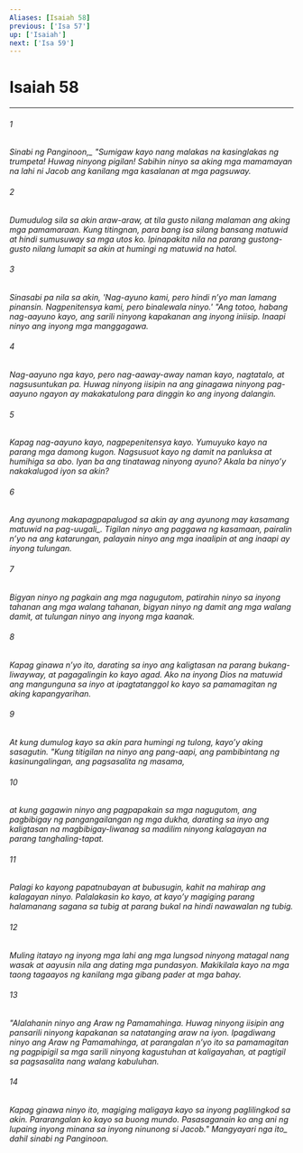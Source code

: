 ```yaml
---
Aliases: [Isaiah 58]
previous: ['Isa 57']
up: ['Isaiah']
next: ['Isa 59']
---
```

# Isaiah 58

***






















###### 1 










<i class="trans-change">Sinabi ng Panginoon,_ "Sumigaw kayo nang malakas na kasinglakas ng trumpeta! Huwag ninyong pigilan! Sabihin ninyo sa aking mga mamamayan na lahi ni Jacob ang kanilang mga kasalanan at mga pagsuway. 





















###### 2 










Dumudulog sila sa akin araw-araw, at tila gusto nilang malaman ang aking mga pamamaraan. Kung titingnan, para bang isa silang bansang matuwid at hindi sumusuway sa mga utos ko. Ipinapakita nila na parang gustong-gusto nilang lumapit sa akin at humingi ng matuwid na hatol. 





















###### 3 










Sinasabi pa nila sa akin, 'Nag-ayuno kami, pero hindi nʼyo man lamang pinansin. Nagpenitensya kami, pero binalewala ninyo.' "Ang totoo, habang nag-aayuno kayo, ang sarili ninyong kapakanan ang inyong iniisip. Inaapi ninyo ang inyong mga manggagawa. 





















###### 4 










Nag-aayuno nga kayo, pero nag-aaway-away naman kayo, nagtatalo, at nagsusuntukan pa. Huwag ninyong iisipin na ang ginagawa ninyong pag-aayuno ngayon ay makakatulong para dinggin ko ang inyong dalangin. 





















###### 5 










Kapag nag-aayuno kayo, nagpepenitensya kayo. Yumuyuko kayo na parang mga damong kugon. Nagsusuot kayo ng damit na panluksa at humihiga sa abo. Iyan ba ang tinatawag ninyong ayuno? Akala ba ninyoʼy nakakalugod iyon sa akin? 





















###### 6 










Ang ayunong makapagpapalugod sa akin ay ang ayunong <i class="trans-change">may kasamang matuwid na pag-uugali_. Tigilan ninyo ang paggawa ng kasamaan, pairalin nʼyo na ang katarungan, palayain ninyo ang mga inaalipin at ang inaapi ay inyong tulungan. 





















###### 7 










Bigyan ninyo ng pagkain ang mga nagugutom, patirahin ninyo sa inyong tahanan ang mga walang tahanan, bigyan ninyo ng damit ang mga walang damit, at tulungan ninyo ang inyong mga kaanak. 





















###### 8 










Kapag ginawa nʼyo ito, darating sa inyo ang kaligtasan na parang bukang-liwayway, at pagagalingin ko kayo agad. Ako na inyong Dios na matuwid ang mangunguna sa inyo at ipagtatanggol ko kayo sa pamamagitan ng aking kapangyarihan. 





















###### 9 










At kung dumulog kayo sa akin para humingi ng tulong, kayoʼy aking sasagutin. "Kung titigilan na ninyo ang pang-aapi, ang pambibintang ng kasinungalingan, ang pagsasalita ng masama, 





















###### 10 










at kung gagawin ninyo ang pagpapakain sa mga nagugutom, ang pagbibigay ng pangangailangan ng mga dukha, darating sa inyo ang kaligtasan na magbibigay-liwanag sa madilim ninyong kalagayan na parang tanghaling-tapat. 





















###### 11 










Palagi ko kayong papatnubayan at bubusugin, kahit na mahirap ang kalagayan ninyo. Palalakasin ko kayo, at kayoʼy magiging parang halamanang sagana sa tubig at parang bukal na hindi nawawalan ng tubig. 





















###### 12 










Muling itatayo ng inyong mga lahi ang mga lungsod ninyong matagal nang wasak at aayusin nila ang dating mga pundasyon. Makikilala kayo na mga taong tagaayos ng kanilang mga gibang pader at mga bahay. 





















###### 13 










"Alalahanin ninyo ang Araw ng Pamamahinga. Huwag ninyong iisipin ang pansarili ninyong kapakanan sa natatanging araw na iyon. Ipagdiwang ninyo ang Araw ng Pamamahinga, at parangalan nʼyo ito sa pamamagitan ng pagpipigil sa mga sarili ninyong kagustuhan at kaligayahan, at pagtigil sa pagsasalita nang walang kabuluhan. 





















###### 14 










Kapag ginawa ninyo ito, magiging maligaya kayo sa inyong paglilingkod sa akin. Pararangalan ko kayo sa buong mundo. Pasasaganain ko ang ani ng lupaing inyong minana sa inyong ninunong si Jacob." <i class="trans-change">Mangyayari nga ito_ dahil sinabi ng Panginoon.
